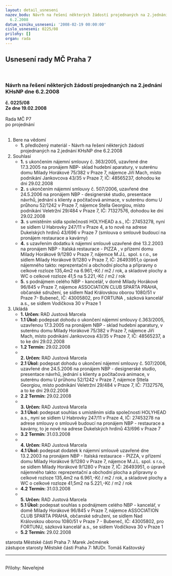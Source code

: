 ```yaml
---
layout: detail_usneseni
nazev_bodu: Návrh na řešení některých žádostí projednaných na 2.jednání KHsNP dne
  6.2.2008
datum_vzniku_usneseni: '2008-02-19 00:00:00'
cislo_usneseni: 0225/08
prilohy: []
organ: rada
---
```

<div id="ucUsn_pList" class="usn">
	<span><h2>Usnesení rady MČ Praha 7 </h2>
<br></span><div class="standBody">
<span><h3>Návrh na řešení některých žádostí projednaných na 2.jednání KHsNP dne 6.2.2008</h3></span><div class="center">
		<strong>č. 0225/08</strong><br>
	</div>
<div class="center">
		<strong>Ze dne 19.02.2008</strong><br><br>
	</div>Rada MČ P7<br> po projednání<br><br><ol>
<li>Bere na vědomí<ul><li>
<strong>1.</strong> předložený materiál - Návrh na řešení některých žádostí projednaných na 2.jednání KHsNP dne 6.2.2008</li></ul>
</li>
<li>Souhlasí<ul>
<li>
<strong>1.</strong> s ukončením nájemní smlouvy č. 363/2005, uzavřené dne 17.3.2005 na pronájem NBP- sklad hudební aparatury, v suterénu domu Milady Horákové  75/382 v Praze 7, nájemce Jiří Mach, místo podnikání Jankovcova 43/35 v Praze 7, IČ: 48565237, dohodou ke dni 29.02.2008  </li>
<li>
<strong>2.</strong> s ukončením nájemní smlouvy č. 507/2006, uzavřené dne 24.5.2006 na pronájem NBP - designerské studio, presentace návrhů, jednání s klienty a počítačová animace, v suterénu domu U průhonu 52/1242 v Praze 7, nájemce Stella Georgiou,  místo podnikání Veletržní 29/484 v Praze 7, IČ: 71327576, dohodou ke dni 29.02.2008</li>
<li>
<strong>3.</strong> s umístěním sídla společnosti  HOLYHEAD a.s., IČ: 27453278, nyní se sídlem U Habrovky 247/11 v Praze 4, a to nově na adrese Dukelských hrdinů 43/696 v Praze 7 (smlouva o smlouvě budoucí na pronájem restaurace a kavárny) </li>
<li>
<strong>4.</strong> s uzavřením dodatku k nájemní smlouvě uzavřené dné 13.2.2003 na pronájem NBP - Italská restaurace - PIZZA , v přízemí domu Milady Horákové 9/1280 v Praze 7, nájemce  M.J.L. spol. s r.o., se sídlem Milady Horákové 9/1280 v Praze 7, IČ: 26493951,o úpravě nájemného takto: reprezentační a obchodní plocha a přípravny o celkové rozloze 135,4m2  na 6.961,-Kč / m2 / rok, a skladové plochy a WC  o celkové rozloze 41,5 na 5.221,-Kč / m2 / rok </li>
<li>
<strong>5.</strong> s podnájmem celého NBP - kancelář, v domě Milady Horákové 96/845 v Praze 7, nájemce ASSOCIATION CLUB SPARTA PRAHA, občanské sdružení, se sídlem Nad Královskou oborou 1080/51 v Praze 7- Bubeneč, IČ: 43005802,  pro FORTUNA , sázková kancelář a.s., se sídlem Vodičkova 30 v Praze 1</li>
</ul>
</li>
<li>Ukládá<ul>
<li>
<strong>1. Určen: </strong>RAD Justová Marcela</li>
<li>
<strong>1.1 Úkol: </strong>podepsat dohodu o ukončení nájemní smlouvy č.363/2005, uzavřenou 17.3.2005 na pronájem NBP - sklad hudební aparatury, v suterénu domu Milady Horákové 75/382 v Praze 7, nájemce Jiří Mach, místo podnikání Jankovcova 43/35 v Praze 7, IČ: 48565237, a to ke dni 29.02.2008</li>
<li>
<strong>1.2 Termín: </strong>29.02.2008</li>
<li>
<strong><br>2. Určen: </strong>RAD Justová Marcela</li>
<li>
<strong>2.1 Úkol: </strong>podepsat dohodu o ukončení nájemní smlouvy č. 507/2006, uzavřené dne 24.5.2006 na pronájem NBP - designerské studio, presentace návrhů, jednání s klienty a počítačová animace, v suterénu domu U průhonu 52/1242 v Praze 7, nájemce Sttela Georgiou, místo podnikání Veletržní 29/484 v Praze 7, IČ: 71327576, a to ke dni 29.02.2008</li>
<li>
<strong>2.2 Termín: </strong>29.02.2008</li>
<li>
<strong><br>3. Určen: </strong>RAD Justová Marcela</li>
<li>
<strong>3.1 Úkol: </strong>podepsat souhlas s umístěním sídla společnosti HOLYHEAD a.s., nyní se sídlem U Habrovky 247/11 v Praze 4, IČ: 27453278 na  adrese smlouvy o smlouvě budoucí na pronájem NBP - restaurace a kavárny, to je nově na adrese Dukelských hrdinů 43/696 v Praze 7</li>
<li>
<strong>3.2 Termín: </strong>31.03.2008</li>
<li>
<strong><br>4. Určen: </strong>RAD Justová Marcela</li>
<li>
<strong>4.1 Úkol: </strong>podepsat dodatek k nájemní smlouvě uzavřené dne 13.2.2003 na pronájem NBP - Italská restaurace - PIZZA, v přízemí domu Milady Horákové 9/1280 v Praze 7, nájemce M.J.L. spol. s r.o., se sídlem Milady Horákové 9/1280 v Praze 7, IČ: 26493951, o úpravě nájemného takto: reprezentační a obchodní plocha a přípravny o celkové rozloze 135,4m2 na 6.961,-Kč / m2 / rok, a skladové plochy a WC o celkové rozloze 41,5m2 na 5.221,-Kč / m2 / rok</li>
<li>
<strong>4.2 Termín: </strong>31.03.2008</li>
<li>
<strong><br>5. Určen: </strong>RAD Justová Marcela</li>
<li>
<strong>5.1 Úkol: </strong>podepsat souhlas s podnájmem celého NBP - kancelář, v domě Milady Horákové 96/845 v Praze 7, nájemce ASSOCIATION CLUB SPARTA PRAHA, občanské sdružení, se sídlem Nad Královskou oborou 1080/51 v Praze 7 - Bubeneč, IČ: 43005802,  pro FORTUNU, sázková kancelář a.s., se sídlem Vodičkova 30 v Praze 1 </li>
<li>
<strong>5.2 Termín: </strong>29.02.2008</li>
</ul>
</li>
</ol>starosta Městské části Praha 7: Marek Ječmének<br>zástupce starosty Městské části Praha 7: MUDr. Tomáš Kaštovský <hr>
<br>Přílohy: Neveřejné</div>
</div>